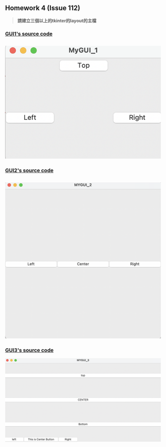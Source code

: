 ## Homework 4 (Issue 112)
> **請建立三個以上的tkinter的layout的主檔**
### [GUI1's source code](./gui1.py)
![layout](./images/myGUI_1.png)  
---
### [GUI2's source code](./gui2.py)
![layout2](./images/myGUI_2.png)
---
### [GUI3's source code](./gui3.py)
![layout3](./images/myGUI_3.png)